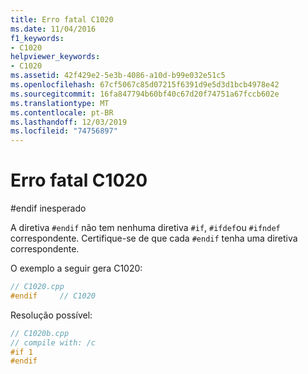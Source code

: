 ```yaml
---
title: Erro fatal C1020
ms.date: 11/04/2016
f1_keywords:
- C1020
helpviewer_keywords:
- C1020
ms.assetid: 42f429e2-5e3b-4086-a10d-b99e032e51c5
ms.openlocfilehash: 67cf5067c85d07215f6391d9e5d3d1bcb4978e42
ms.sourcegitcommit: 16fa847794b60bf40c67d20f74751a67fccb602e
ms.translationtype: MT
ms.contentlocale: pt-BR
ms.lasthandoff: 12/03/2019
ms.locfileid: "74756897"
---
```

# <a name="fatal-error-c1020"></a>Erro fatal C1020

#endif inesperado

A diretiva `#endif` não tem nenhuma diretiva `#if`, `#ifdef`ou `#ifndef` correspondente. Certifique-se de que cada `#endif` tenha uma diretiva correspondente.

O exemplo a seguir gera C1020:

```cpp
// C1020.cpp
#endif     // C1020
```

Resolução possível:

```cpp
// C1020b.cpp
// compile with: /c
#if 1
#endif
```
